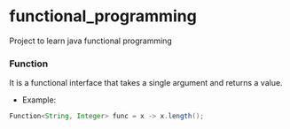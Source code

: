 # functional_programming
Project to learn java functional programming

### Function

It is a functional interface that takes a single argument and returns a value.

- Example:
```java
Function<String, Integer> func = x -> x.length();
```
